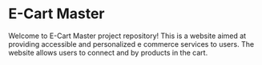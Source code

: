 # E-Cart Master
Welcome to E-Cart Master project repository! This is a website aimed at providing accessible and personalized e commerce services to users. The website allows users to connect and by products in the cart.



